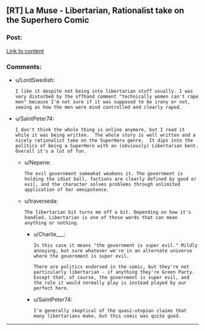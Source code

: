 ## [RT] La Muse - Libertarian, Rationalist take on the Superhero Comic

### Post:

[Link to content](http://www.bigheadpress.com/lamuse?page=0)

### Comments:

- u/LordSwedish:
  ```
  I like it despite not being into libertarian stuff usually. I was very disturbed by the offhand comment "technically women can't rape men" because I'm not sure if it was supposed to be irony or not, seeing as how the men were mind controlled and clearly raped.
  ```

- u/SaintPeter74:
  ```
  I don't think the whole thing is online anymore, but I read it while it was being written.  The whole story is well written and a nicely rationalist take on the SuperHero genre.  It dips into the politics of being a SuperHero with an (obviously) Libertarian bent.  Overall it's a lot of fun.
  ```

  - u/Nepene:
    ```
    The evil government somewhat weakens it. The government is holding the idiot ball, factions are clearly defined by good or evil, and the character solves problems through unlimited application of her omnipotence.
    ```

  - u/traverseda:
    ```
    The libertarian bit turns me off a bit. Depending on how it's handled. Libertarian is one of those words that can mean anything or nothing.
    ```

    - u/Charlie___:
      ```
      In this case it means "the government is super evil." Mildly annoying, but sure whatever we're in an alternate universe where the government is super evil.

      There are politics endorsed in the comic, but they're not particularly libertarian - if anything they're Green Party. Except that, of course, the government is super evil, and the role it would normally play is instead played by our perfect hero.
      ```

    - u/SaintPeter74:
      ```
      I'm generally skeptical of the quasi-utopian claims that many libertarians make, but this comic was quite good.
      ```

---

